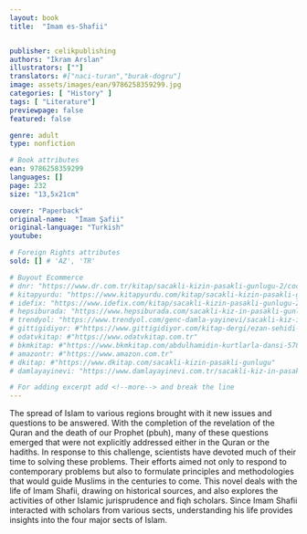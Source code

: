 ```yaml
---
layout: book
title:  "Imam es-Shafii"


publisher: celikpublishing
authors: "İkram Arslan"
illustrators: [""]
translators: #["naci-turan","burak-dogru"]
image: assets/images/ean/9786258359299.jpg
categories: [ "History" ]
tags: [ "Literature"]
previewpage: false
featured: false

genre: adult
type: nonfiction

# Book attributes
ean: 9786258359299
languages: []
page: 232
size: "13,5x21cm"

cover: "Paperback"
original-name:  "İmam Şafii"
original-language: "Turkish"
youtube:

# Foreign Rights attributes
sold: [] # 'AZ', 'TR'

# Buyout Ecommerce
# dnr: "https://www.dr.com.tr/kitap/sacakli-kizin-pasakli-gunlugu-2/cocuk-ve-genclik/genclik-10-yas/roman-oyku/urunno=0001893059001"
# kitapyurdu: "https://www.kitapyurdu.com/kitap/sacakli-kizin-pasakli-gunlugu-2-/560122.html&filter_name=Sa%C3%A7akl%C4%B1+K%C4%B1z%27%C4%B1n+Pasakl%C4%B1+G%C3%BCnl%C3%BC%C4%9F%C3%BC+2"
# idefix: "https://www.idefix.com/kitap/sacakli-kizin-pasakli-gunlugu-2/cocuk-ve-genclik/genclik-10-yas/roman-oyku/urunno=0001893059001"
# hepsiburada: "https://www.hepsiburada.com/sacakli-kiz-in-pasakli-gunlugu-2-damla-yayinevi-p-HBV000012ER86"
# trendyol: "https://www.trendyol.com/genc-damla-yayinevi/sacakli-kiz-in-pasakli-gunlugu-2-p-54825777"
# gittigidiyor: #"https://www.gittigidiyor.com/kitap-dergi/ezan-sehidi-adnan-menderes_pdp_732728793"
# odatvkitap: #"https://www.odatvkitap.com.tr"
# bkmkitap: #"https://www.bkmkitap.com/abdulhamidin-kurtlarla-dansi-578226"
# amazontr: #"https://www.amazon.com.tr"
# dkitap: #"https://www.dkitap.com/sacakli-kizin-pasakli-gunlugu"
# damlayayinevi: "https://www.damlayayinevi.com.tr/sacakli-kiz-in-pasakli-gunlugu-2-bu-iste-bi-terslik-var"

# For adding excerpt add <!--more--> and break the line
---
```

The spread of Islam to various regions brought
with it new issues and questions to be answered.
With the completion of the revelation of the Quran and the death of our Prophet (pbuh), many of
these questions emerged that were not explicitly
addressed either in the Quran or the hadiths.
In response to this challenge, scientists have devoted much of their time to solving these problems.
Their efforts aimed not only to respond to contemporary problems but also to formulate principles
and methodologies that would guide Muslims in the
centuries to come.
This novel deals with the life of Imam Shafii,
drawing on historical sources, and also explores
the activities of other Islamic jurisprudence and
fiqh scholars. Since Imam Shafii interacted with
scholars from various sects, understanding his life
provides insights into the four major sects of Islam.
<!--more--> 

